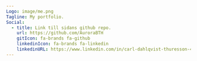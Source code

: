 ```yaml
---
Logo: image/me.png
Tagline: My portfolio.
Social:
  - title: Link till sidans github repo.
    url: https://github.com/AuroraBTH
    gitIcon: fa-brands fa-github
    linkedinIcon: fa-brands fa-linkedin
    linkedinURL: https://www.linkedin.com/in/carl-dahlqvist-thuresson-4b0085226/
---
```

